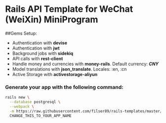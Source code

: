 # Rails API Template for WeChat (WeiXin) MiniProgram

##Gems Setup:

- Authentication with **devise**
- Authentication with **jwt**
- Background jobs with **sidekiq**
- API calls with **rest-client**
- Handle money and currencies with **money-rails**. Default currency: **_CNY_**
- Model translations with **json_translate**. Locales: :en, :cn
- Active Storage with **activestorage-aliyun**

### Generate your app with the following command:

```bash
rails new \
  --database postgresql \
  --webpack \
  -m https://raw.githubusercontent.com/filser89/rails-templates/master/rails-wxmp-setup.rb \
  CHANGE_THIS_TO_YOUR_APP_NAME
```
